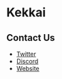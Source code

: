 # Kekkai

## Contact Us

- [Twitter](https://twitter.com/0xKekkai)
- [Discord](https://discord.gg/PwBpsnBU)
- [Website](https://kekkai.io)
